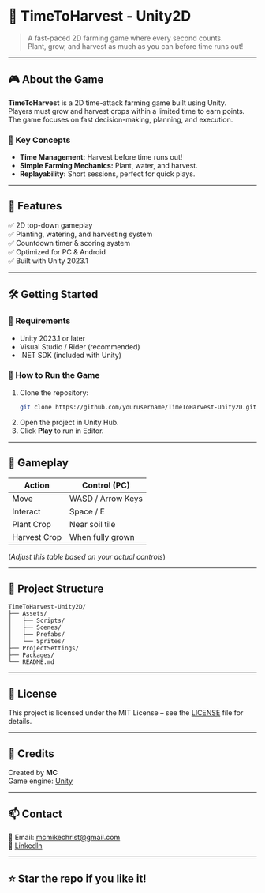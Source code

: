 # 🌾 TimeToHarvest - Unity2D

> A fast-paced 2D farming game where every second counts.  
> Plant, grow, and harvest as much as you can before time runs out!

---

## 🎮 About the Game

**TimeToHarvest** is a 2D time-attack farming game built using Unity.  
Players must grow and harvest crops within a limited time to earn points. The game focuses on fast decision-making, planning, and execution.

### 🧠 Key Concepts
- **Time Management:** Harvest before time runs out!
- **Simple Farming Mechanics:** Plant, water, and harvest.
- **Replayability:** Short sessions, perfect for quick plays.

---

## 🚀 Features

✅ 2D top-down gameplay  
✅ Planting, watering, and harvesting system  
✅ Countdown timer & scoring system  
✅ Optimized for PC & Android  
✅ Built with Unity 2023.1

---

## 🛠️ Getting Started

### 🧩 Requirements
- Unity 2023.1 or later
- Visual Studio / Rider (recommended)
- .NET SDK (included with Unity)

### 🔧 How to Run the Game
1. Clone the repository:
   ```bash
   git clone https://github.com/yourusername/TimeToHarvest-Unity2D.git
   ```
2. Open the project in Unity Hub.
3. Click **Play** to run in Editor.

---

## 🎯 Gameplay

| Action       | Control (PC)     |
|--------------|------------------|
| Move         | WASD / Arrow Keys|
| Interact     | Space / E        |
| Plant Crop   | Near soil tile   |
| Harvest Crop | When fully grown |

(*Adjust this table based on your actual controls*)

---

## 📁 Project Structure

```
TimeToHarvest-Unity2D/
├── Assets/
│   ├── Scripts/
│   ├── Scenes/
│   ├── Prefabs/
│   └── Sprites/
├── ProjectSettings/
├── Packages/
└── README.md
```

---

## 📜 License

This project is licensed under the MIT License – see the [LICENSE](LICENSE) file for details.

---

## 🙌 Credits

Created by **MC**  
Game engine: [Unity](https://unity.com/)

---

## 📫 Contact

📧 Email: mcmikechrist@gmail.com  
🔗 [LinkedIn](https://linkedin.com/in/michael-christian-623036233/)

---

## ⭐ Star the repo if you like it!
